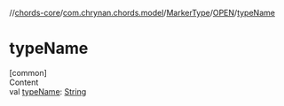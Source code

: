 //[chords-core](../../../../index.md)/[com.chrynan.chords.model](../../index.md)/[MarkerType](../index.md)/[OPEN](index.md)/[typeName](type-name.md)



# typeName  
[common]  
Content  
val [typeName](type-name.md): [String](https://kotlinlang.org/api/latest/jvm/stdlib/kotlin/-string/index.html)  




